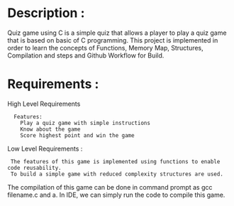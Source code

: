 
<h1> Description : </h1>
   
Quiz game using C is a simple quiz that allows a player to play a quiz game that is based on basic of C programming. This project is implemented in order to learn the concepts of Functions, Memory Map, Structures, Compilation and steps
and Github Workflow for Build.

<h1> Requirements : </h1>
   

High Level Requirements
      
      Features:
        Play a quiz game with simple instructions
        Know about the game
        Score highest point and win the game

Low Level Requirements :
     
     The features of this game is implemented using functions to enable code reusability. 
     To build a simple game with reduced complexity structures are used.

The compilation of this game can be done in command prompt as gcc filename.c and a. In IDE, we can simply run the code to compile this game.
